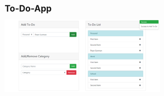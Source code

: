 # To-Do-App

<img src="https://raw.githubusercontent.com/ihsansunman/To-Do-App/main/img/To-Do%20ScreenShot.png">
